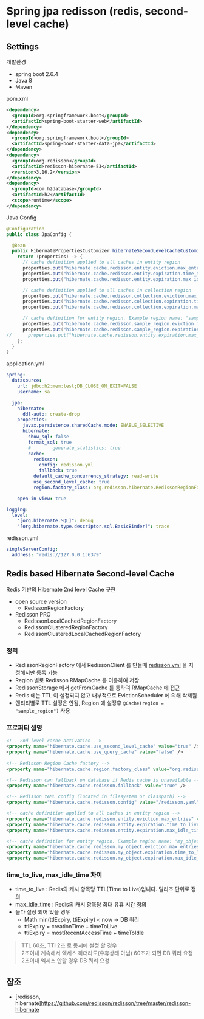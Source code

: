 # Spring jpa redisson (redis, second-level cache)

## Settings
개발환경
- spring boot 2.6.4
- Java 8
- Maven

pom.xml
```xml
<dependency>
  <groupId>org.springframework.boot</groupId>
  <artifactId>spring-boot-starter-web</artifactId>
</dependency>
<dependency>
  <groupId>org.springframework.boot</groupId>
  <artifactId>spring-boot-starter-data-jpa</artifactId>
</dependency>
<dependency>
  <groupId>org.redisson</groupId>
  <artifactId>redisson-hibernate-53</artifactId>
  <version>3.16.2</version>
</dependency>
<dependency>
  <groupId>com.h2database</groupId>
  <artifactId>h2</artifactId>
  <scope>runtime</scope>
</dependency>
```
Java Config
```java
@Configuration
public class JpaConfig {

  @Bean
  public HibernatePropertiesCustomizer hibernateSecondLevelCacheCustomizer() {
    return (properties) -> {
      // cache definition applied to all caches in entity region
      properties.put("hibernate.cache.redisson.entity.eviction.max_entries", "1000");
      properties.put("hibernate.cache.redisson.entity.expiration.time_to_live", "10000");
      properties.put("hibernate.cache.redisson.entity.expiration.max_idle_time", "7000");

      // cache definition applied to all caches in collection region
      properties.put("hibernate.cache.redisson.collection.eviction.max_entries", "1000");
      properties.put("hibernate.cache.redisson.collection.expiration.time_to_live", "10000");
      properties.put("hibernate.cache.redisson.collection.expiration.max_idle_time", "7000");

      // cache definition for entity region. Example region name: "sample_region"
      properties.put("hibernate.cache.redisson.sample_region.eviction.max_entries", "1000");
      properties.put("hibernate.cache.redisson.sample_region.expiration.time_to_live", "1000");
//      properties.put("hibernate.cache.redisson.entity.expiration.max_idle_time", "7000");
    };
  }
}
```
application.yml
```yaml
spring:
  datasource:
    url: jdbc:h2:mem:test;DB_CLOSE_ON_EXIT=FALSE
    username: sa

  jpa:
    hibernate:
      ddl-auto: create-drop
    properties:
      javax.persistence.sharedCache.mode: ENABLE_SELECTIVE
      hibernate:
        show_sql: false
        format_sql: true
        #        generate_statistics: true
        cache:
          redisson:
            config: redisson.yml
            fallback: true
          default_cache_concurrency_strategy: read-write
          use_second_level_cache: true
          region.factory_class: org.redisson.hibernate.RedissonRegionFactory

    open-in-view: true

logging:
  level:
    "[org.hibernate.SQL]": debug
    "[org.hibernate.type.descriptor.sql.BasicBinder]": trace
```

redisson.yml
```yaml
singleServerConfig:
  address: "redis://127.0.0.1:6379"
```

## Redis based Hibernate Second-level Cache
Redis 기반의 Hibernate 2nd level Cache 구현
- open source version
  - RedissonRegionFactory
- Redisson PRO
  - RedissonLocalCachedRegionFactory
  - RedissonClusteredRegionFactory
  - RedissonClusteredLocalCachedRegionFactory

### 정리
- RedissonRegionFactory 에서 RedissonClient 를 만들때 [redisson.yml](https://github.com/redisson/redisson/wiki/2.-Configuration#221-yaml-file-based-configuration) 을 지정해서만 등록 가능
- Region 별로 Redisson RMapCache 를 이용하여 저장
- RedissonStorage 에서 getFromCache 를 통하여 RMapCache 에 접근
- Redis 에는 TTL 이 설정되지 않고 내부적으로 EvictionScheduler 에 의해 삭제됨
- 엔티티별로 TTL 설정은 안됨, Region 에 설정후 `@Cache(region = "sample_region")` 사용

### 프로퍼티 설명
```xml
<!-- 2nd level cache activation -->
<property name="hibernate.cache.use_second_level_cache" value="true" />
<property name="hibernate.cache.use_query_cache" value="false" />
  
<!-- Redisson Region Cache factory -->
<property name="hibernate.cache.region.factory_class" value="org.redisson.hibernate.RedissonRegionFactory" />

<!-- Redisson can fallback on database if Redis cache is unavailable -->
<property name="hibernate.cache.redisson.fallback" value="true" />

<!-- Redisson YAML config (located in filesystem or classpath) -->
<property name="hibernate.cache.redisson.config" value="/redisson.yaml" />

<!-- cache definition applied to all caches in entity region -->
<property name="hibernate.cache.redisson.entity.eviction.max_entries" value="10000" />
<property name="hibernate.cache.redisson.entity.expiration.time_to_live" value="600000" />
<property name="hibernate.cache.redisson.entity.expiration.max_idle_time" value="300000" />

<!-- cache definition for entity region. Example region name: "my_object" -->
<property name="hibernate.cache.redisson.my_object.eviction.max_entries" value="10000" />
<property name="hibernate.cache.redisson.my_object.expiration.time_to_live" value="300000" />
<property name="hibernate.cache.redisson.my_object.expiration.max_idle_time" value="100000" />
```

### time_to_live, max_idle_time 차이 
- time_to_live : Redis의 캐시 항목당 TTL(Time to Live)입니다. 밀리초 단위로 정의
- max_idle_time : Redis의 캐시 항목당 최대 유휴 시간 정의
- 둘다 설정 되어 있을 경우
  - Math.min(ttlExpiry, ttiExpiry) < now -> DB 쿼리
  - ttlExpiry = creationTime + timeToLive
  - ttiExpiry = mostRecentAccessTime + timeToIdle
> TTL 60초, TTI 2초 로 동시에 설정 할 경우   
> 2초이내 계속해서 엑세스 하더라도(유휴상태 아님) 60초가 되면 DB 쿼리 요청  
> 2초이내 엑세스 안할 경우 DB 쿼리 요청

## 참조
- [redisson, hibernate]https://github.com/redisson/redisson/tree/master/redisson-hibernate
